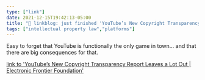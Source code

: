 ```yaml
---
type: ["link"]
date: 2021-12-15T19:42:13-05:00
title: "🔗 linkblog: just finished 'YouTube’s New Copyright Transparency Report Leaves a Lot Out | Electronic Frontier Foundation'"
tags: ["intellectual property law","platforms"]
---
```

Easy to forget that YouTube is functionally the only game in town... and that there are big consequences for that.
 
[link to 'YouTube’s New Copyright Transparency Report Leaves a Lot Out | Electronic Frontier Foundation'](https://www.eff.org/deeplinks/2021/12/youtubes-new-copyright-transparency-report-leaves-lot-out)
